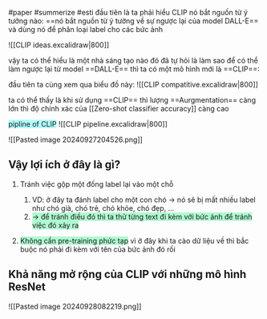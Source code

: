  #paper #summerize #esti
đầu tiên là ta phải hiểu CLIP nó bắt nguồn từ ý tưởng nào:
==nó bắt nguồn từ ý tưởng về sự ngược lại của model DALL-E== và dùng nó để phân loại label cho các bức ảnh

![[CLIP ideas.excalidraw|800]]

vậy ta có thể hiểu là một nhà sáng tạo nào đó đã tự hỏi là làm sao để có thể làm ngược lại từ model ==DALL-E== thì ta có một mô hình mới là ==CLIP==:

đầu tiên ta cùng xem qua biểu đồ này:
![[CLIP compatitive.excalidraw|800]]

ta có thể thấy là khi sử dụng ==CLIP== thì lượng ==Aurgmentation== càng lớn thì độ chính xác của [[Zero-shot classifier accuracy]] càng cao

<span style="background:#b1ffff">pipline of CLIP</span>
![[CLIP pipeline.excalidraw|800]]

![[Pasted image 20240927204526.png]]

## Vậy lợi ích ở đây là gì?

1. Tránh việc gộp một đống label lại vào một chỗ
	1. VD: ở đây ta đánh label cho một con chó -> nó sẽ bị mất nhiều label như chó già, chó trẻ, chó khỏe, chó đẹp, ...
	2. <span style="background:#affad1">-> để tránh điều đó thì ta thử từng text đi kèm với bức ảnh để tránh việc đó xảy ra</span>

3. <span style="background:#affad1">Không cần </span><span style="background:#affad1">pre-training phức tạp</span> vì ở đây khi ta cào dữ liệu về thì bắc buộc nó phải đi kèm với tên của bức ảnh đó rồi

## Khả năng mở rộng của CLIP với những mô hình ResNet
![[Pasted image 20240928082219.png]]

